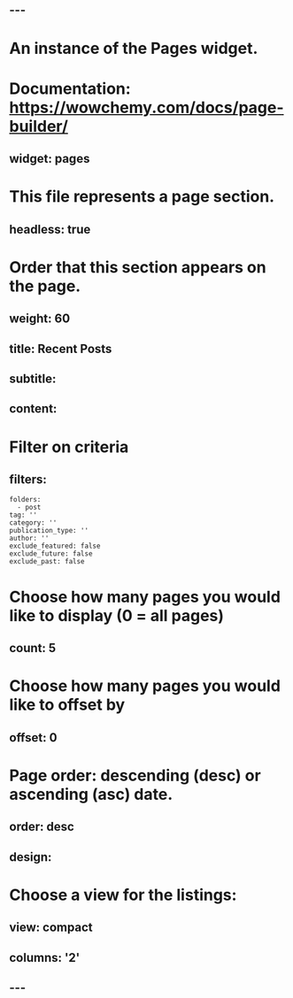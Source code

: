 ## ---
# An instance of the Pages widget.
# Documentation: https://wowchemy.com/docs/page-builder/
## widget: pages

# This file represents a page section.
## headless: true

# Order that this section appears on the page.
## weight: 60

## title: Recent Posts
## subtitle:

## content:
  # Filter on criteria
##   filters:
    folders:
      - post
    tag: ''
    category: ''
    publication_type: ''
    author: ''
    exclude_featured: false
    exclude_future: false
    exclude_past: false
  # Choose how many pages you would like to display (0 = all pages)
##   count: 5
  # Choose how many pages you would like to offset by
##   offset: 0
  # Page order: descending (desc) or ascending (asc) date.
##   order: desc

## design:
  # Choose a view for the listings:
  ## view: compact
  ## columns: '2'
## ---
